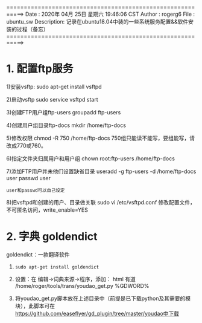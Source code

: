 ===========================================================>
 Date       : 2020年 04月 25日 星期六 19:46:06 CST
 Author     : rogerg6
 File       : ubuntu_sw
 Description:
 	记录在ubuntu18.04中装的一些系统服务配置&&软件安装的过程（备忘）
===========================================================>

# 1. 配置ftp服务

1)安装vsftp:
	sudo apt-get install vsftpd

2)启动vsftp
	sudo service vsftpd start

3)创建FTP用户组ftp-users
	groupadd ftp-users

4)创建用户组目录ftp-docs
	mkdir /home/ftp-docs

5)修改权限
	chmod -R 750 /home/ftp-docs
	750组只能读不能写，要组能写，请改成770或760。

6)指定文件夹归属用户和用户组
	chown root:ftp-users /home/ftp-docs

7)添加FTP用户并未他们设置缺省目录
	useradd -g ftp-users -d /home/ftp-docs user
	passwd user

	user和passwd可以自己设定

8)把vsftpd和创建的用户、目录做关联
	sudo vi /etc/vsftpd.conf
	修改配置文件，不可匿名访问，write_enable=YES
# 2. 字典 goldendict

goldendict：一款翻译软件

1. `sudo apt-get install goldendict`
2. 设置：在 编辑->词典来源->程序，添加：
      html  有道	/home/roger/tools/trans/youdao_get.py %GDWORD%

3. 将youdao_get.py脚本放在上述目录中（前提是已下载python及其需要的模块），此脚本可在 https://github.com/easeflyer/gd_plugin/tree/master/youdao中下载